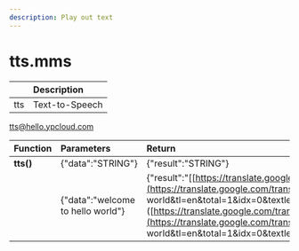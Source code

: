 ```yaml
---
description: Play out text
---
```


# tts.mms

|  | Description |
| :--- | :--- |
| tts | Text-to-Speech |

tts@hello.ypcloud.com

| Function | Parameters | Return |
| :--- | :--- | :--- |
| **tts\(\)** | {"data":"STRING"} | {"result":"STRING"} |
|  | {"data":"welcome to hello world"} | {"result":"\[[https://translate.google.com/translate\_tts?ie=UTF-8&q=welcome](https://translate.google.com/translate_tts?ie=UTF-8&q=welcome) to hello world&tl=en&total=1&idx=0&textlen=22&tk=909367.756928&client=t&prev=input&ttsspeed=1"}\]\([https://translate.google.com/translate\_tts?ie=UTF-8&q=welcome](https://translate.google.com/translate_tts?ie=UTF-8&q=welcome) to hello world&tl=en&total=1&idx=0&textlen=22&tk=909367.756928&client=t&prev=input&ttsspeed=1"}\) |

